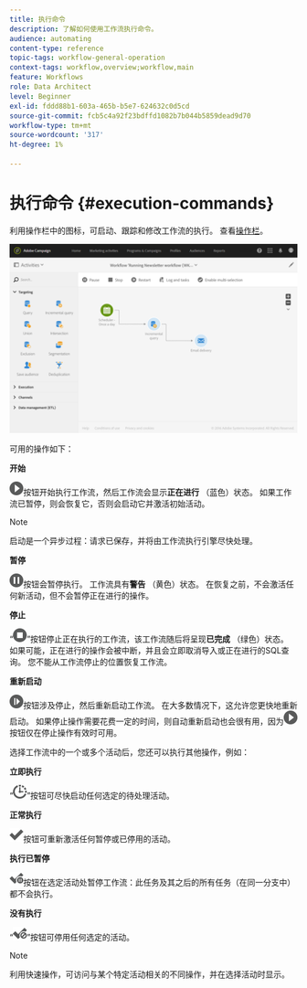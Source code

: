 ```yaml
---
title: 执行命令
description: 了解如何使用工作流执行命令。
audience: automating
content-type: reference
topic-tags: workflow-general-operation
context-tags: workflow,overview;workflow,main
feature: Workflows
role: Data Architect
level: Beginner
exl-id: fddd88b1-603a-465b-b5e7-624632c0d5cd
source-git-commit: fcb5c4a92f23bdffd1082b7b044b5859dead9d70
workflow-type: tm+mt
source-wordcount: '317'
ht-degree: 1%

---
```


# 执行命令 {#execution-commands}

利用操作栏中的图标，可启动、跟踪和修改工作流的执行。 查看[操作栏](../../automating/using/workflow-interface.md#action-bar)。

![](assets/wkf_execution_2.png)

可用的操作如下：

**开始**

![](assets/play_darkgrey-24px.png)按钮开始执行工作流，然后工作流会显示&#x200B;**正在进行** （蓝色）状态。 如果工作流已暂停，则会恢复它，否则会启动它并激活初始活动。

>[!NOTE]
>
>启动是一个异步过程：请求已保存，并将由工作流执行引擎尽快处理。

**暂停**

![](assets/pause_darkgrey-24px.png)按钮会暂停执行。 工作流具有&#x200B;**警告** （黄色）状态。 在恢复之前，不会激活任何新活动，但不会暂停正在进行的操作。

**停止**

“![](assets/stop_darkgrey-24px.png)”按钮停止正在执行的工作流，该工作流随后将呈现&#x200B;**已完成** （绿色）状态。 如果可能，正在进行的操作会被中断，并且会立即取消导入或正在进行的SQL查询。 您不能从工作流停止的位置恢复工作流。

**重新启动**

![](assets/pauseplay_darkgrey-24px.png)按钮涉及停止，然后重新启动工作流。 在大多数情况下，这允许您更快地重新启动。 如果停止操作需要花费一定的时间，则自动重新启动也会很有用，因为![](assets/play_darkgrey-24px.png)按钮仅在停止操作有效时可用。

选择工作流中的一个或多个活动后，您还可以执行其他操作，例如：

**立即执行**

“![](assets/pending_darkgrey-24px.png)”按钮可尽快启动任何选定的待处理活动。

**正常执行**

![](assets/check_darkgrey-24px.png)按钮可重新激活任何暂停或已停用的活动。

**执行已暂停**

![](assets/check_pause_darkgrey-24px.png)按钮在选定活动处暂停工作流：此任务及其之后的所有任务（在同一分支中）都不会执行。

**没有执行**

“![](assets/checkdisable.png)”按钮可停用任何选定的活动。

>[!NOTE]
>
>利用快速操作，可访问与某个特定活动相关的不同操作，并在选择活动时显示。
